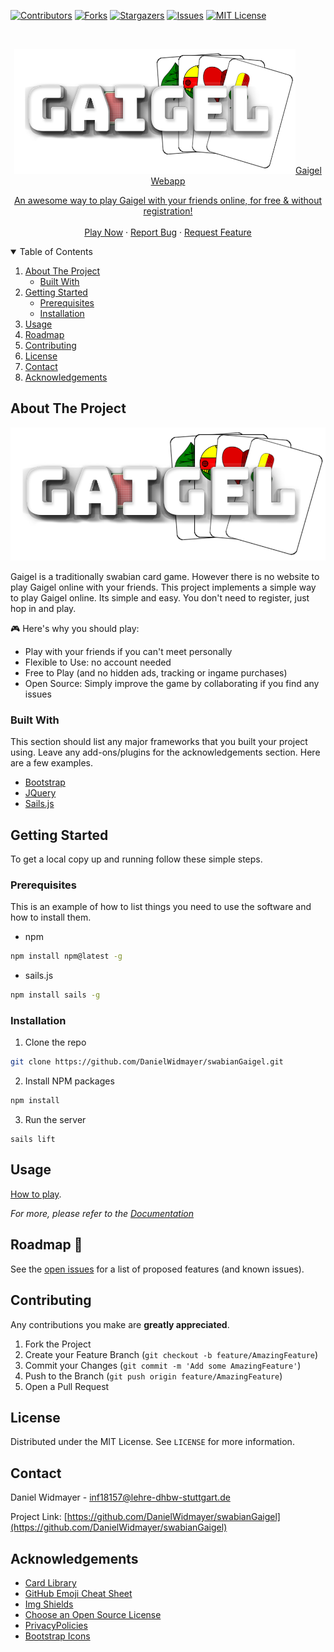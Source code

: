 <!-- PROJECT GAIGEL -->
[![Contributors][contributors-shield]][contributors-url]
[![Forks][forks-shield]][forks-url]
[![Stargazers][stars-shield]][stars-url]
[![Issues][issues-shield]][issues-url]
[![MIT License][license-shield]][license-url]



<!-- PROJECT LOGO -->
<br />
<p align="center">
  <a href="https://github.com/DanielWidmayer/swabianGaigel">
    <img src="assets/images/headLogo.png" alt="Logo" height="200" width="450>
  </a>

  <h3 align="center">Gaigel Webapp</h3>

  <p align="center">
    An awesome way to play Gaigel with your friends online, for free & without registration!
    <br />
    <br />
    <a href="https://github.com/DanielWidmayer/swabianGaigel">Play Now</a>
    ·
    <a href="https://github.com/DanielWidmayer/swabianGaigel/issues">Report Bug</a>
    ·
    <a href="https://github.com/DanielWidmayer/swabianGaigel/issues">Request Feature</a>
  </p>
</p>



<!-- TABLE OF CONTENTS -->
<details open="open">
  <summary>Table of Contents</summary>
  <ol>
    <li>
      <a href="#about-the-project">About The Project</a>
      <ul>
        <li><a href="#built-with">Built With</a></li>
      </ul>
    </li>
    <li>
      <a href="#getting-started">Getting Started</a>
      <ul>
        <li><a href="#prerequisites">Prerequisites</a></li>
        <li><a href="#installation">Installation</a></li>
      </ul>
    </li>
    <li><a href="#usage">Usage</a></li>
    <li><a href="#roadmap">Roadmap</a></li>
    <li><a href="#contributing">Contributing</a></li>
    <li><a href="#license">License</a></li>
    <li><a href="#contact">Contact</a></li>
    <li><a href="#acknowledgements">Acknowledgements</a></li>
  </ol>
</details>



<!-- ABOUT THE PROJECT -->
## About The Project

[![Product Name Screen Shot][product-screenshot]](https://example.com)

Gaigel is a traditionally swabian card game. However there is no website to play Gaigel online with your friends. This project implements a simple way to play Gaigel online. Its simple and easy. You don't need to register, just hop in and play.

:video_game: Here's why you should play:
* Play with your friends if you can't meet personally
* Flexible to Use: no account needed
* Free to Play (and no hidden ads, tracking or ingame purchases)
* Open Source: Simply improve the game by collaborating if you find any issues


### Built With

This section should list any major frameworks that you built your project using. Leave any add-ons/plugins for the acknowledgements section. Here are a few examples.
* [Bootstrap](https://getbootstrap.com)
* [JQuery](https://jquery.com)
* [Sails.js](https://sailsjs.com/)



<!-- GETTING STARTED -->
## Getting Started

To get a local copy up and running follow these simple steps.

### Prerequisites

This is an example of how to list things you need to use the software and how to install them.
* npm
```sh
npm install npm@latest -g
```
* sails.js
```sh
npm install sails -g
```

### Installation

1. Clone the repo
```sh
git clone https://github.com/DanielWidmayer/swabianGaigel.git
```
2. Install NPM packages
```sh
npm install
```
3. Run the server
```JS
sails lift
```



<!-- USAGE EXAMPLES -->
## Usage

[How to play](https://github.com/DanielWidmayer/swabianGaigel).

_For more, please refer to the [Documentation](https://github.com/DanielWidmayer/swabianGaigel)_



<!-- ROADMAP -->
## Roadmap :rocket:

See the [open issues](https://github.com/DanielWidmayer/swabianGaigel/issues) for a list of proposed features (and known issues).



<!-- CONTRIBUTING -->
## Contributing

Any contributions you make are **greatly appreciated**.

1. Fork the Project
2. Create your Feature Branch (`git checkout -b feature/AmazingFeature`)
3. Commit your Changes (`git commit -m 'Add some AmazingFeature'`)
4. Push to the Branch (`git push origin feature/AmazingFeature`)
5. Open a Pull Request



<!-- LICENSE -->
## License

Distributed under the MIT License. See `LICENSE` for more information.



<!-- CONTACT -->
## Contact

Daniel Widmayer - inf18157@lehre-dhbw-stuttgart.de

Project Link: [https://github.com/DanielWidmayer/swabianGaigel](https://github.com/DanielWidmayer/swabianGaigel)



<!-- ACKNOWLEDGEMENTS -->
## Acknowledgements
* [Card Library](https://github.com/richardschneider/cardsJS)
* [GitHub Emoji Cheat Sheet](https://www.webpagefx.com/tools/emoji-cheat-sheet)
* [Img Shields](https://shields.io)
* [Choose an Open Source License](https://choosealicense.com)
* [PrivacyPolicies](https://app.privacypolicies.com/)
* [Bootstrap Icons](https://icons.getbootstrap.com/)





<!-- MARKDOWN LINKS & IMAGES -->
<!-- https://www.markdownguide.org/basic-syntax/#reference-style-links -->
[contributors-shield]: https://img.shields.io/github/contributors/DanielWidmayer/swabianGaigel.svg?style=for-the-badge
[contributors-url]: https://github.com/DanielWidmayer/swabianGaigel/graphs/contributors
[forks-shield]: https://img.shields.io/github/forks/DanielWidmayer/swabianGaigel.svg?style=for-the-badge
[forks-url]: https://github.com/DanielWidmayer/swabianGaigel/network/members
[stars-shield]: https://img.shields.io/github/stars/DanielWidmayer/swabianGaigel.svg?style=for-the-badge
[stars-url]: hhttps://github.com/DanielWidmayer/swabianGaigel/stargazers
[issues-shield]: https://img.shields.io/github/issues/DanielWidmayer/swabianGaigel.svg?style=for-the-badge
[issues-url]: https://github.com/DanielWidmayer/swabianGaigel/issues
[license-shield]: https://img.shields.io/github/license/DanielWidmayer/swabianGaigel.svg?style=for-the-badge
[license-url]: https://github.com/DanielWidmayer/swabianGaigel/blob/master/LICENSE.txt  
[product-screenshot]: assets/images/headLogo.png


